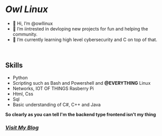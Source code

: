 <h1><i>Owl Linux</i></h1>
<ul>
<li>👋 Hi, I’m @owllinux </li>
<li>👀 I’m iintrested in devloping new projects for fun and helping the community. </li>
<li>🌱 I’m currently learning high level cybersecurity and C on top of that.</li>

</ul>
<br>

<h2><b>Skills</b></h2>
<ul>
<li>Python</li>
<li>Scripting such as Bash and Powershell and <b>@EVERYTHING</b> Linux</li>
<li>Networks, IOT OF THINGS Rasberry Pi</li>
<li>Html, Css</li>
<li>Sql</li>
<li>Basic understanding of C#, C++ and Java</li>
</ul>

<b>So clearly as you can tell I'm the backend type frontend isn't my thing</b>

<h3><i><u><a href="https://owllinux.com">Visit My Blog</a></i></u></h3>

<!---
owllinux/owllinux is a ✨ special ✨ repository because its `README.md` (this file) appears on your GitHub profile.
You can click the Preview link to take a look at your changes.
--->
